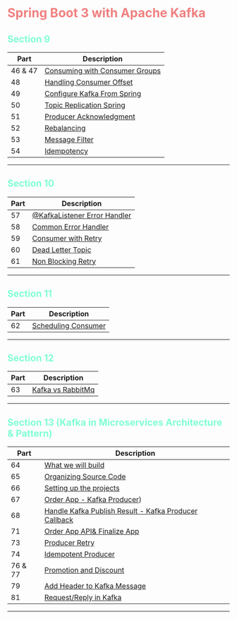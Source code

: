 <h1 style="color: lightcoral;">Spring Boot 3 with Apache Kafka</h1>

<div>
  <h2 style="color: aquamarine;">Section 9</h2>
</div>

| Part    | Description                                                                 |
|---------|-----------------------------------------------------------------------------|
| 46 & 47 | [Consuming with Consumer Groups](section9/Consuming_with_Consumer_Group.md) |
| 48      | [Handling Consumer Offset](section9/Handling_Consumer_Offset.md)            |
| 49      | [Configure Kafka From Spring](section9/Configure_Kafka_From_Spring.md)      |
| 50      | [Topic Replication Spring](section9/Topic_Replication.md)                   |
| 51      | [Producer Acknowledgment](section9/Producer_Acknowledgment.md)              |
| 52      | [Rebalancing](section9/Rebalancing.md)                                      |
| 53      | [Message Filter](section9/Messge_Filter.md)                                 |
| 54      | [Idempotency](section9/Idempotency.md)                                      |

----

<div>
  <h2 style="color: aquamarine;">Section 10</h2>
</div>

| Part | Description                                                              |
|------|--------------------------------------------------------------------------|
| 57   | [@KafkaListener Error Handler](section10/KafkaListener_Error_Handler.md) |
| 58   | [Common Error Handler](section10/KafkaListener_Error_Handler.md)         |
| 59   | [Consumer with Retry](section10/Consumer_With_Retry.md)                  |
| 60   | [Dead Letter Topic](section10/Dead_Letter_Topic.md)                      |
| 61   | [Non Blocking Retry](section10/Non_Blocking_Retry.md)                    |
----


<div>
  <h2 style="color: aquamarine;">Section 11</h2>
</div>

| Part | Description                                                      |
|------|------------------------------------------------------------------|
| 62   | [Scheduling Consumer](section11/Scheduling_Consumer.md)          |
----


<div>
  <h2 style="color: aquamarine;">Section 12</h2>
</div>

| Part | Description                                         |
|------|-----------------------------------------------------|
| 63   | [Kafka vs RabbitMq](section12/Kafka_vs_RabbitMq.md) |
----


<div>
  <h2 style="color: aquamarine;">Section 13 (Kafka in Microservices Architecture & Pattern)</h2>
</div>

| Part    | Description                                                                                       |
|---------|---------------------------------------------------------------------------------------------------|
| 64      | [What we will build](section13/What_We_Will_Build.md)                                             |
| 65      | [Organizing Source Code](section13/Organizing_Source_Code.md)                                     |
| 66      | [Setting up the projects](section13/Setting_up_the_projects.md)                                   |
| 67      | [Order App - Kafka Producer](section13/OrderApp_Kafka-Producer.md))                               |
| 68      | [Handle Kafka Publish Result - Kafka Producer Callback](section13/Handle_Kafka_Publish_Result.md) |
| 71      | [Order App API& Finalize App](section13/Order_App-API&FinalizeApp.md)                             |
| 73      | [Producer Retry](section13/Producer_Retry.md)                                                     |
| 74      | [Idempotent Producer](section13/Idempotent_Producer.md)                                           |
| 76 & 77 | [Promotion and Discount](section13/Promotion_And_Discount.md)                                     |
| 79      | [Add Header to Kafka Message](section13/Add_Header_To_Kafka_Messages.md)                          |
| 81      | [Request/Reply in Kafka](section13/Request_Reply_in_Kafka.md)                                     |
----
